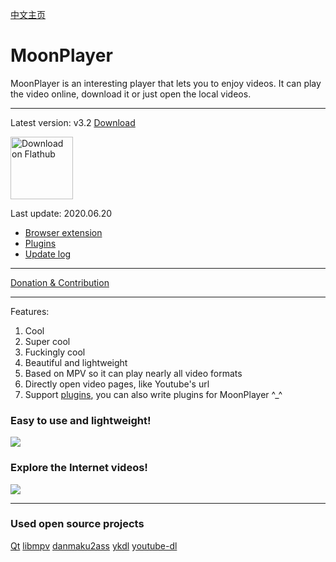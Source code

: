 [中文主页](https://github.com/coslyk/moonplayer/wiki/HomePageZH)

# MoonPlayer
MoonPlayer is an interesting player that lets you to enjoy videos. It can play the video online, download it or just open the local videos.

***
Latest version: v3.2 [Download](https://github.com/coslyk/moonplayer/releases/latest)

<a href='https://flathub.org/apps/details/com.github.coslyk.MoonPlayer'><img height='100' alt='Download on Flathub' src='https://flathub.org/assets/badges/flathub-badge-en.png'/></a>

Last update: 2020.06.20

* [Browser extension](https://github.com/coslyk/moonplayer/wiki/BrowserExtension)
* [Plugins](https://github.com/coslyk/moonplayer-plugins)
* [Update log](https://github.com/coslyk/moonplayer/wiki/UpdateLog)

***
[Donation & Contribution](https://github.com/coslyk/moonplayer/wiki/Contribute)
***
Features:
1. Cool
1. Super cool
1. Fuckingly cool
1. Beautiful and lightweight
1. Based on MPV so it can play nearly all video formats
1. Directly open video pages, like Youtube's url
1. Support [plugins](https://github.com/coslyk/moonplayer-plugins), you can also write plugins for MoonPlayer ^_^

### Easy to use and lightweight!

![](https://github.com/coslyk/moonplayer/blob/screenshot/screenshot.png?raw=true)

### Explore the Internet videos!

![](https://github.com/coslyk/moonplayer/blob/screenshot/screenshot2.png?raw=true)

***
### Used open source projects
[Qt](https://www.qt.io/)
[libmpv](https://mpv.io)
[danmaku2ass](https://github.com/coslyk/danmaku2ass)
[ykdl](https://github.com/zhangn1985/ykdl)
[youtube-dl](https://github.com/rg3/youtube-dl)
